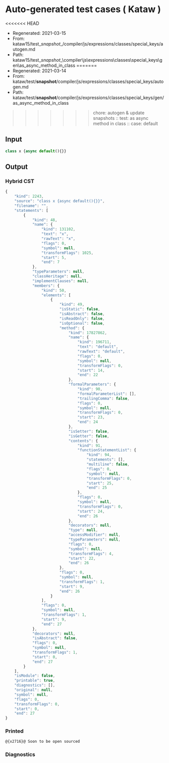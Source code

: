 # Auto-generated test cases ( Kataw )
<<<<<<< HEAD
- Regenerated: 2021-03-15
- From: kataw15/test\__snapshot__/compiler/js/expressions/classes/special_keys/autogen.md
- Path: kataw15/test\__snapshot__\compiler\js\expressions\classes\special_keys\gen\as_async_method_in_class
=======
- Regenerated: 2021-03-14
- From: kataw/test/__snapshot__/compiler/js/expressions/classes/special_keys/autogen.md
- Path: kataw/test/__snapshot__/compiler/js/expressions/classes/special_keys/gen/as_async_method_in_class
>>>>>>> chore: autogen & update snapshots
> :: test: as async method in class
> :: case: default
## Input

`````js
class x {async default(){}}
`````

## Output

### Hybrid CST

```javascript
{
    "kind": 2243,
    "source": "class x {async default(){}}",
    "filename": "",
    "statements": [
        {
            "kind": 48,
            "name": {
                "kind": 131102,
                "text": "x",
                "rawText": "x",
                "flags": 0,
                "symbol": null,
                "transformFlags": 1025,
                "start": 5,
                "end": 7
            },
            "typeParameters": null,
            "classHeritage": null,
            "implementClauses": null,
            "members": {
                "kind": 50,
                "elements": [
                    {
                        "kind": 49,
                        "isStatic": false,
                        "isAbstract": false,
                        "isReadOnly": false,
                        "isOptional": false,
                        "method": {
                            "kind": 17827862,
                            "name": {
                                "kind": 196711,
                                "text": "default",
                                "rawText": "default",
                                "flags": 0,
                                "symbol": null,
                                "transformFlags": 0,
                                "start": 14,
                                "end": 22
                            },
                            "formalParameters": {
                                "kind": 90,
                                "formalParameterList": [],
                                "trailingComma": false,
                                "flags": 0,
                                "symbol": null,
                                "transformFlags": 0,
                                "start": 23,
                                "end": 24
                            },
                            "isSetter": false,
                            "isGetter": false,
                            "contents": {
                                "kind": 91,
                                "functionStatementList": {
                                    "kind": 94,
                                    "statements": [],
                                    "multiline": false,
                                    "flags": 0,
                                    "symbol": null,
                                    "transformFlags": 0,
                                    "start": 25,
                                    "end": 25
                                },
                                "flags": 0,
                                "symbol": null,
                                "transformFlags": 0,
                                "start": 24,
                                "end": 26
                            },
                            "decorators": null,
                            "type": null,
                            "accessModifier": null,
                            "typeParameters": null,
                            "flags": 0,
                            "symbol": null,
                            "transformFlags": 4,
                            "start": 22,
                            "end": 26
                        },
                        "flags": 0,
                        "symbol": null,
                        "transformFlags": 1,
                        "start": 9,
                        "end": 26
                    }
                ],
                "flags": 0,
                "symbol": null,
                "transformFlags": 1,
                "start": 9,
                "end": 27
            },
            "decorators": null,
            "isAbstract": false,
            "flags": 0,
            "symbol": null,
            "transformFlags": 1,
            "start": 0,
            "end": 27
        }
    ],
    "isModule": false,
    "printable": true,
    "diagnostics": [],
    "original": null,
    "symbol": null,
    "flags": 0,
    "transformFlags": 0,
    "start": 0,
    "end": 27
}
```

### Printed

```javascript
@{x2716}@ Soon to be open sourced
```

### Diagnostics

```javascript

```


